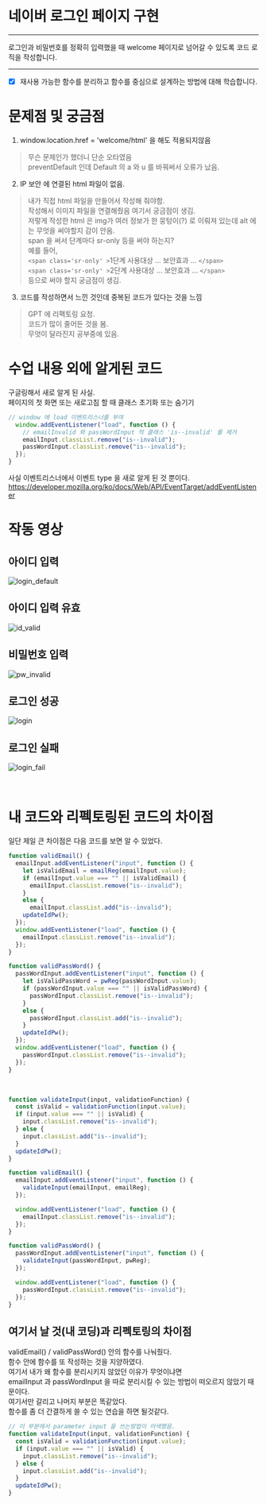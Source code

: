 # 네이버 로그인 페이지 구현

---

로그인과 비밀번호를 정확히 입력했을 때 welcome 페이지로 넘어갈 수 있도록 코드 로직을 작성합니다.


---
- [x] 재사용 가능한 함수를 분리하고 함수를 중심으로 설계하는 방법에 대해 학습합니다.



# 문제점 및 궁금점

1.  window.location.href = 'welcome/html' 을 해도 적용되지않음
>무슨 문제인가 했더니 단순 오타였음 </br>
preventDefault 인데 Default 의 a 와 u 를 바꿔써서 오류가 났음.

2.  IP 보안 에 연결된 html 파일이 없음.
> 내가 직접 html 파일을 만들어서 작성해 줘야함. </br>
작성해서 이미지 파일을 연결해줬음 여기서 궁금점이 생김.</br>
저렇게 작성한 html 은 img가 여러 정보가 한 뭉텅이(?) 로 이뤄져 있는데 alt 에는 무엇을 써야할지 감이 안옴.</br>
span 을 써서 단계마다 sr-only 등을 써야 하는지?</br>
예를 들어, </br>  `<span class='sr-only' >`1단계 사용대상 ... 보안효과 ... `</span>`</br>
`<span class='sr-only' >`2단계 사용대상 ... 보안효과 ... `</span>`</br>
등으로 써야 할지 궁금점이 생김.

3.  코드를 작성하면서 느낀 것인데 중복된 코드가 있다는 것을 느낌
> GPT 에 리팩토링 요청. </br>
코드가 많이 줄어든 것을 봄. </br>
무엇이 달라진지 공부중에 있음.

# 수업 내용 외에 알게된 코드

구글링해서 새로 알게 된 사실. </br>
페이지의 첫 화면 또는 새로고침 할 때 클래스 초기화 또는 숨기기
```js
// window 에 load 이벤트리스너를 부여
  window.addEventListener("load", function () {
    // emailInvalid 와 passWordInput 의 클래스 'is--invalid' 를 제거
    emailInput.classList.remove("is--invalid");
    passWordInput.classList.remove("is--invalid");
  });
}
```
사실 이벤트리스너에서 이벤트 type 을 새로 알게 된 것 뿐이다. </br>
https://developer.mozilla.org/ko/docs/Web/API/EventTarget/addEventListener


# 작동 영상
## 아이디 입력

![login_default](https://github.com/asdfqaz74/js-homework/assets/74591618/a7dbce7e-063a-4df4-9d94-73b5be1c48b0)

## 아이디 입력 유효

![id_valid](https://github.com/asdfqaz74/js-homework/assets/74591618/a378a0ee-9cbd-4bd4-850c-7e2104f3dcf1)

## 비밀번호 입력

![pw_invalid](https://github.com/asdfqaz74/js-homework/assets/74591618/f7887481-9d5f-4a28-b428-77c49f090b6f)

## 로그인 성공

![login](https://github.com/asdfqaz74/js-homework/assets/74591618/b96922a4-19ac-4a97-8b13-c75650f83ddd)

## 로그인 실패

![login_fail](https://github.com/asdfqaz74/js-homework/assets/74591618/ad624b6d-b8af-413e-b2ee-07180ff9401e)

</br>

# 내 코드와 리펙토링된 코드의 차이점
일단 제일 큰 차이점은 다음 코드를 보면 알 수 있었다.
```js
function validEmail() {
  emailInput.addEventListener("input", function () {
    let isValidEmail = emailReg(emailInput.value);
    if (emailInput.value === "" || isValidEmail) {
      emailInput.classList.remove("is--invalid");
    }
    else {
      emailInput.classList.add("is--invalid");
    updateIdPw();
  });
  window.addEventListener("load", function () {
    emailInput.classList.remove("is--invalid");
  });
}

function validPassWord() {
  passWordInput.addEventListener("input", function () {
    let isValidPassWord = pwReg(passWordInput.value);
    if (passWordInput.value === "" || isValidPassWord) {
      passWordInput.classList.remove("is--invalid");
    }
    else {
      passWordInput.classList.add("is--invalid");
    }
    updateIdPw();
  });
  window.addEventListener("load", function () {
    passWordInput.classList.remove("is--invalid");
  });
}
```
</br>

```js
function validateInput(input, validationFunction) {
  const isValid = validationFunction(input.value);
  if (input.value === "" || isValid) {
    input.classList.remove("is--invalid");
  } else {
    input.classList.add("is--invalid");
  }
  updateIdPw();
}

function validEmail() {
  emailInput.addEventListener("input", function () {
    validateInput(emailInput, emailReg);
  });

  window.addEventListener("load", function () {
    emailInput.classList.remove("is--invalid");
  });
}

function validPassWord() {
  passWordInput.addEventListener("input", function () {
    validateInput(passWordInput, pwReg);
  });

  window.addEventListener("load", function () {
    passWordInput.classList.remove("is--invalid");
  });
}

```

## 여기서 날 것(내 코딩)과 리펙토링의 차이점
validEmail() / validPassWord() 안의 함수를 나눠줬다.</br>
함수 안에 함수를 또 작성하는 것을 지양하였다.</br>
여기서 내가 왜 함수를 분리시키지 않았던 이유가 무엇이냐면</br>
emailInput 과 passWordInput 을 따로 분리시킬 수 있는 방법이 떠오르지 않았기 때문이다.</br>
여기서만 갈리고 나머지 부분은 똑같았다.</br>
함수를 좀 더 간결하게 쓸 수 있는 연습을 하면 될것같다.

```js
// 이 부분에서 parameter input 을 쓰는방법이 어색했음.
function validateInput(input, validationFunction) {
  const isValid = validationFunction(input.value);
  if (input.value === "" || isValid) {
    input.classList.remove("is--invalid");
  } else {
    input.classList.add("is--invalid");
  }
  updateIdPw();
}
```